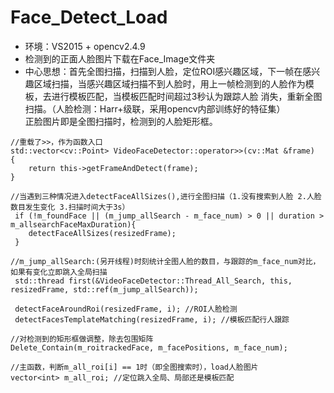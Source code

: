 # Face_Detect_Load

  * 环境：VS2015 + opencv2.4.9
  * 检测到的正面人脸图片下载在Face_Image文件夹
  * 中心思想：首先全图扫描，扫描到人脸，定位ROI感兴趣区域，下一帧在感兴趣区域扫描，当感兴趣区域扫描不到人脸时，用上一帧检测到的人脸作为模板，去进行模板匹配，当模板匹配时间超过3秒认为跟踪人脸
消失，重新全图扫描。（人脸检测：Harr+级联，采用opencv内部训练好的特征集）  
    正脸图片即是全图扫描时，检测到的人脸矩形框。

```
//重载了>>，作为函数入口
std::vector<cv::Point> VideoFaceDetector::operator>>(cv::Mat &frame)
{
    return this->getFrameAndDetect(frame);
}
```

```
//当遇到三种情况进入detectFaceAllSizes(),进行全图扫描（1.没有搜索到人脸 2.人脸数目发生变化 3.扫描时间大于3s）
 if (!m_foundFace || (m_jump_allSearch - m_face_num) > 0 || duration > m_allsearchFaceMaxDuration){
	detectFaceAllSizes(resizedFrame);
 }
```
```
//m_jump_allSearch:(另开线程)时刻统计全图人脸的数目，与跟踪的m_face_num对比，如果有变化立即跳入全局扫描
 std::thread first(&VideoFaceDetector::Thread_All_Search, this, resizedFrame, std::ref(m_jump_allSearch));
```
```
 detectFaceAroundRoi(resizedFrame, i); //ROI人脸检测
 detectFacesTemplateMatching(resizedFrame, i); //模板匹配行人跟踪
```

```
//对检测到的矩形框做调整，除去包围矩阵
Delete_Contain(m_roitrackedFace, m_facePositions, m_face_num);
```

```
//主函数，判断m_all_roi[i] == 1时（即全图搜索时），load人脸图片
vector<int> m_all_roi; //定位跳入全局、局部还是模板匹配
```
